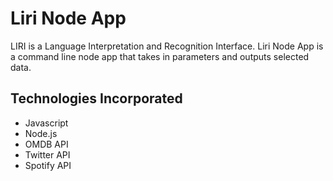 # Liri Node App

LIRI is a Language Interpretation and Recognition Interface. Liri Node App is a command line node app that takes in parameters and outputs selected data.

## Technologies Incorporated
* Javascript
* Node.js
* OMDB API
* Twitter API
* Spotify API
